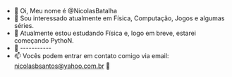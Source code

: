 - 👋 Oi, Meu nome é @NicolasBatalha
- 👀 Sou interessado atualmente em Física, Computação, Jogos e algumas séries.
- 🌱 Atualmente estou estudando Física e, logo em breve, estarei começando PythoN.
- 💞️ -----------
- 📫 Vocês podem entrar em contato comigo via email: nicolasbsantos@yahoo.com.br 📧

<!---
NicolasBatalha/NicolasBatalha is a ✨ special ✨ repository because its `README.md` (this file) appears on your GitHub profile.
You can click the Preview link to take a look at your changes.
--->

